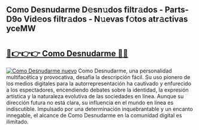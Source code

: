 ## Como Desnudarme D𝚎sn𝚞dos filtr𝚊dos - Parts-D9o Vid𝚎os filtr𝚊dos - N𝚞evas f𝚘tos atr𝚊ctivas yceMW

# <h2><a href="http://mb10p0.tromn.icu/?c=Como+Desnudarme">🔗👉👉👉 Como Desnudarme 🔗🔗</a></h2>

[![Como Desnudarme nuevo](https://i.imgur.com/pEAQMta.gif)](http://mb10p0.tromn.icu/?c=Como+Desnudarme)
Como Desnudarme, una personalidad multifacética y provocativa, desafía la descripción fácil. Su uso pionero de los medios digitales para la autorrepresentación ha cautivado y enfurecido a los espectadores, encendiendo debates sobre la identidad, la expresión artística y la naturaleza evolutiva de las sociedades en línea. Aunque su dirección futura no está clara, su influencia en el mundo en línea es indiscutible. Impulsado por una determinación inquebrantable y un encanto innegable, el alcance de Como Desnudarme en la comunidad digital es ilimitado.
